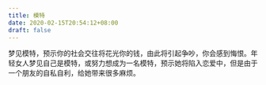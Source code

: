 ```yaml
---
title: 模特
date: 2020-02-15T20:54:12+08:00
draft: false
---
```


梦见模特，预示你的社会交往将花光你的钱，由此将引起争吵，你会感到悔恨。年轻女人梦见自己是模特，或努力想成为一名模特，预示她将陷入恋爱中，但是由于一个朋友的自私自利，给她带来很多麻烦。